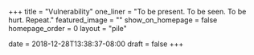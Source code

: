 +++
title = "Vulnerability"
one_liner = "To be present. To be seen. To be hurt. Repeat."
featured_image = ""
show_on_homepage = false
homepage_order = 0
layout = "pile"

date = 2018-12-28T13:38:37-08:00
draft = false
+++
